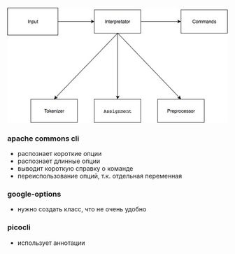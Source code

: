 ![](Hw01.jpg)

### apache commons cli 

* распознает короткие опции
* распознает длинные опции
* выводит короткую справку о команде
* переиспользование опций, т.к. отдельная переменная

### google-options
* нужно создать класс, что не очень удобно

### picocli
* использует аннотации